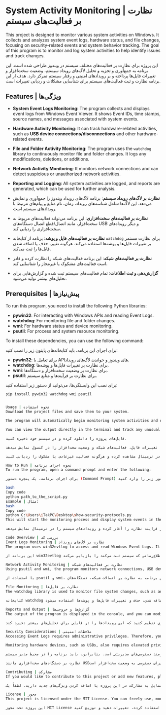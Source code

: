 # System Activity Monitoring | نظارت بر فعالیت‌های سیستم

This project is designed to monitor various system activities on Windows. It collects and analyzes system event logs, hardware status, and file changes, focusing on security-related events and system behavior tracking. The goal of this program is to monitor and log system activities to help identify issues and track changes.

این پروژه برای نظارت بر فعالیت‌های مختلف سیستم در ویندوز طراحی شده است. این برنامه به جمع‌آوری و تجزیه و تحلیل لاگ‌های رویداد سیستم، وضعیت سخت‌افزار و تغییرات فایل‌ها پرداخته و بر رویدادهای امنیتی و رفتار سیستم تمرکز دارد. هدف از این برنامه نظارت و ثبت فعالیت‌های سیستم برای شناسایی مشکلات و ردیابی تغییرات است.

## Features | ویژگی‌ها

- **System Event Logs Monitoring**: The program collects and displays event logs from Windows Event Viewer. It shows Event IDs, time stamps, source names, and messages associated with system events.
  
- **Hardware Activity Monitoring**: It can track hardware-related activities, such as **USB device connections/disconnections** and other hardware-related events.

- **File and Folder Activity Monitoring**: The program uses the `watchdog` library to continuously monitor file and folder changes. It logs any modifications, deletions, or additions.

- **Network Activity Monitoring**: It monitors network connections and can detect suspicious or unauthorized network activities.

- **Reporting and Logging**: All system activities are logged, and reports are generated, which can be used for further analysis.

- **نظارت بر لاگ‌های رویداد سیستم**: برنامه لاگ‌های رویداد ویندوز را جمع‌آوری و نمایش می‌دهد. این لاگ‌ها شامل شناسه‌های رویداد، زمان، نام منابع و پیام‌های مرتبط با رویدادهای سیستم است.

- **نظارت بر فعالیت‌های سخت‌افزاری**: این برنامه می‌تواند فعالیت‌های مربوط به سخت‌افزار، مانند اتصال/قطع اتصال دستگاه‌های USB و دیگر رویدادهای سخت‌افزاری را ردیابی کند.

- **نظارت بر فعالیت‌های فایل و پوشه**: برنامه از کتابخانه `watchdog` برای نظارت مستمر بر تغییرات فایل‌ها و پوشه‌ها استفاده می‌کند. هرگونه تغییر، حذف یا اضافه شدن فایل‌ها را ثبت می‌کند.

- **نظارت بر فعالیت‌های شبکه**: این برنامه فعالیت‌های شبکه را نظارت کرده و قادر است فعالیت‌های مشکوک یا غیرمجاز را شناسایی کند.

- **گزارش‌دهی و ثبت اطلاعات**: تمام فعالیت‌های سیستم ثبت شده و گزارش‌هایی برای تحلیل‌های بیشتر تولید می‌شود.

## Prerequisites | پیش‌نیازها

To run this program, you need to install the following Python libraries:

- **pywin32**: For interacting with Windows APIs and reading Event Logs.
- **watchdog**: For monitoring file and folder changes.
- **wmi**: For hardware status and device monitoring.
- **psutil**: For process and system resource monitoring.

To install these dependencies, you can use the following command:

برای اجرای این برنامه، باید کتابخانه‌های پایتون زیر را نصب کنید:

- **pywin32**: برای تعامل با APIهای ویندوز و خواندن لاگ‌های رویداد.
- **watchdog**: برای نظارت بر تغییرات فایل‌ها و پوشه‌ها.
- **wmi**: برای نظارت بر وضعیت سخت‌افزار و دستگاه‌ها.
- **psutil**: برای نظارت بر فرآیندها و منابع سیستم.

برای نصب این وابستگی‌ها، می‌توانید از دستور زیر استفاده کنید:

```bash
pip install pywin32 watchdog wmi psutil


Usage | نحوه استفاده
Download the project files and save them to your system.

The program will automatically begin monitoring system activities and display event logs, file changes, network activity, and hardware status in the console.

You can view the output directly in the terminal and track any unusual or suspicious activity.

فایل‌های پروژه را دانلود کرده و در سیستم خود ذخیره کنید.

برنامه به طور خودکار شروع به نظارت بر فعالیت‌های سیستم کرده و لاگ‌های رویداد، تغییرات فایل، فعالیت‌های شبکه و وضعیت سخت‌افزار را در کنسول نمایش می‌دهد.

شما می‌توانید خروجی را مستقیماً در ترمینال مشاهده کرده و هرگونه فعالیت غیرعادی یا مشکوک را ردیابی کنید.

How to Run | نحوه اجرای برنامه
To run the program, open a command prompt and enter the following:

برای اجرای برنامه، یک پنجره دستور (Command Prompt) باز کرده و دستور زیر را وارد کنید:

bash
Copy code
python path_to_the_script.py
Example | مثال:
bash
Copy code
python C:\Users\iTakPC\Desktop\show-security-protocols.py
This will start the monitoring process and display system events in the terminal.

این دستور فرایند نظارت را آغاز کرده و رویدادهای سیستم را در ترمینال نمایش می‌دهد.

Code Overview | بررسی کد
Event Logs Monitoring | نظارت بر لاگ‌های رویداد
The program uses win32evtlog to access and read Windows Event Logs. It retrieves different system events, such as errors, warnings, and informational logs that the system records.

این برنامه از win32evtlog برای دسترسی و خواندن لاگ‌های رویداد ویندوز استفاده می‌کند. این برنامه رویدادهای مختلف سیستم مانند خطاها، هشدارها و لاگ‌های اطلاع‌رسانی که سیستم ثبت می‌کند را بازیابی می‌کند.

Network Activity Monitoring | نظارت بر فعالیت‌های شبکه
Using psutil and wmi, the program monitors network connections, USB devices, and system processes.

با استفاده از psutil و wmi، این برنامه به نظارت بر اتصالات شبکه، دستگاه‌های USB و فرآیندهای سیستم می‌پردازد.

File Monitoring | نظارت بر فایل‌ها
The watchdog library is used to monitor file system changes, such as additions, deletions, and modifications to files and folders.

کتابخانه watchdog برای نظارت بر تغییرات سیستم فایل، مانند اضافه شدن، حذف و تغییرات فایل‌ها و پوشه‌ها استفاده می‌شود.

Reports and Output | گزارش‌ها و خروجی‌ها
The output of the program is displayed in the console, and you can modify the program to log these events into a file for further analysis.

خروجی برنامه در کنسول نمایش داده می‌شود و شما می‌توانید برنامه را طوری تنظیم کنید که این رویدادها را در فایلی برای تحلیل‌های بیشتر ذخیره کند.

Security Considerations | ملاحظات امنیتی
Accessing Event Logs requires administrative privileges. Therefore, you must run the program in an administrator environment.

Monitoring hardware devices, such as USBs, also requires elevated privileges to access hardware status.

دسترسی به لاگ‌های رویداد نیازمند دسترسی‌های مدیریتی است. بنابراین، باید برنامه را در محیط مدیر سیستم (Administrator) اجرا کنید.

نظارت بر دستگاه‌های سخت‌افزاری مانند USB‌ها نیز نیازمند دسترسی‌های بالا برای دسترسی به وضعیت سخت‌افزار است.

Contributing | مشارکت
If you would like to contribute to this project or add new features, please create an Issue or submit a Pull Request.

اگر تمایل به مشارکت در این پروژه یا اضافه کردن ویژگی‌های جدید دارید، لطفاً یک Issue بسازید یا Pull Request ارسال کنید.

License | مجوز
This project is licensed under the MIT License. You can freely use, modify, and distribute it.

این پروژه تحت مجوز MIT License منتشر شده است. شما می‌توانید به‌راحتی از آن استفاده کرده، تغییرات دهید و توزیع کنید.
